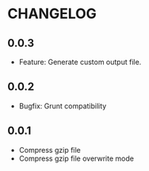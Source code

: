 # CHANGELOG

## 0.0.3
+ Feature: Generate custom output file.

## 0.0.2
+ Bugfix: Grunt compatibility 

## 0.0.1
+ Compress gzip file
+ Compress gzip file overwrite mode
